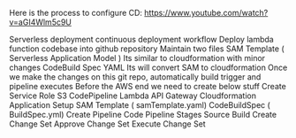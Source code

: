 Here is the process to configure CD: https://www.youtube.com/watch?v=aGI4Wlm5c9U

Serverless deployment continuous deployment workflow
    Deploy lambda function codebase into github repository
    Maintain two files
        SAM Template ( Serverless Application Model )
            Its similar to cloudformation with minor changes
        CodeBuild Spec
            YAML
            Its will convert SAM to cloudformation
    Once we make the changes on this git repo, automatically build trigger and pipeline executes
    Before the AWS end we need to create below stuff
        Create Service Role
            S3
            CodePipeline
            Lambda
            API Gateway
            Cloudformation
        Application Setup
            SAM Template ( samTemplate.yaml)
            CodeBuildSpec ( BuildSpec.yml)
        Create Pipeline
            Code Pipeline Stages
                Source
                Build
                Create Change Set
                Approve Change Set
                Execute Change Set
